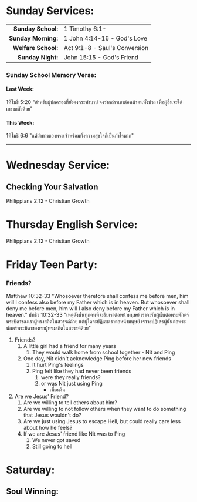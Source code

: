 # Sunday Services:

|  |  |
| --:|:-- |
| **Sunday School:**  |	1 Timothy 6:1-
| **Sunday Morning:** |	1 John 4:14-16 - God's Love
| **Welfare School:** |	Act 9:1-8 - Saul's Conversion
| **Sunday Night:**   |  John 15:15 - God's Friend

### Sunday School Memory Verse:
#### Last Week: 
1ทิโมธี 5:20 "สำหรับผู้ปกครองที่ยังคงกระทำบาป จงว่ากล่าวเขาต่อหน้าคนทั้งปวง เพื่อผู้อื่นจะได้เกรงกลัวด้วย"

#### This Week:
1ทิโมธี 6:6 "แต่ว่าทางของพระเจ้าพร้อมทั้งความสุขใจก็เป็นกำไรมาก"

---
# Wednesday Service:

## Checking Your Salvation
Philippians 2:12 - Christian Growth

# Thursday English Service:
Philippians 2:12 - Christian Growth

# Friday Teen Party:

### Friends?

Matthew 10:32-33 "Whosoever therefore shall confess me before men, him will I confess also before my Father which is in heaven. But whosoever shall deny me before men, him will I also deny before my Father which is in heaven."
มัทธิว 10:32-33 "เหตุดังนั้นทุกคนที่จะรับเราต่อหน้ามนุษย์ เราจะรับผู้นั้นต่อพระพักตร์พระบิดาของเราผู้ทรงสถิตในสวรรค์ด้วย แต่ผู้ใดจะปฏิเสธเราต่อหน้ามนุษย์ เราจะปฏิเสธผู้นั้นต่อพระพักตร์พระบิดาของเราผู้ทรงสถิตในสวรรค์ด้วย"

1. Friends?
   1. A little girl had a friend for many years
      1. They would walk home from school together - Nit and Ping
   2. One day, Nit didn't acknowledge Ping before her new friends
      1. It hurt Ping's feelings
      2. Ping felt like they had never been friends
         1. were they really friends?
         2. or was Nit just using Ping
            - เพื่อนงิน
2. Are we Jesus' Friend?
   1. Are we willing to tell others about him?
   2. Are we willing to not follow others when they want to do something that Jesus wouldn't do?
   3. Are we just using Jesus to escape Hell, but could really care less about how he feels?
   4. If we are Jesus' friend like Nit was to Ping
      1. We never got saved
      2. Still going to hell
   

# Saturday:

## Soul Winning: